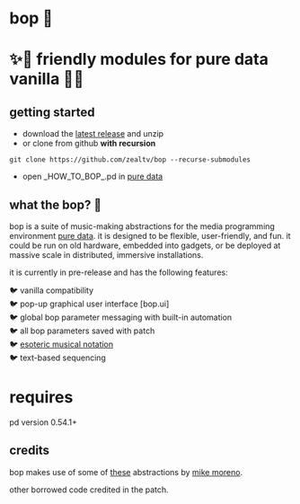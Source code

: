 # bop 🐤

# ✨🦚 friendly modules for pure data vanilla 🦚✨

## getting started
- download the [latest release](https://github.com/zealtv/bop/releases) and unzip
- or clone from github __with recursion__
```
git clone https://github.com/zealtv/bop --recurse-submodules
```
- open \_HOW_TO_BOP_.pd in [pure data](puredata.info/)

## what the bop? 🦜 
bop is a suite of music-making abstractions for the media programming environment [pure data](puredata.info/).  it is designed to be flexible, user-friendly, and fun.  it could be run on old hardware, embedded into gadgets, or be deployed at massive scale in distributed, immersive installations.

it is currently in pre-release and has the following features:

🐦 vanilla compatibility  
🐦 pop-up graphical user interface [bop.ui]  
🐦 global bop parameter messaging with built-in automation  
🐦 all bop parameters saved with patch  
🐦 [esoteric musical notation](https://zeal.co/notebook/intermals/)  
🐦 text-based sequencing  

# requires
pd version 0.54.1+

## credits
bop makes use of some of [these](https://github.com/MikeMorenoDSP/pd-mkmr) abstractions by [mike moreno](https://mikemorenodsp.github.io/).

other borrowed code credited in the patch.